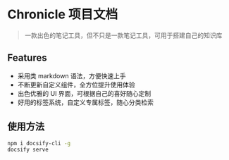 # Chronicle 项目文档

> 一款出色的笔记工具，但不只是一款笔记工具，可用于搭建自己的知识库

## Features

- 采用类 markdown 语法，方便快速上手
- 不断更新自定义组件，全方位提升使用体验
- 出色优雅的 UI 界面，可根据自己的喜好随心定制
- 好用的标签系统，自定义专属标签，随心分类检索

## 使用方法

```bash
npm i docsify-cli -g
docsify serve
```

